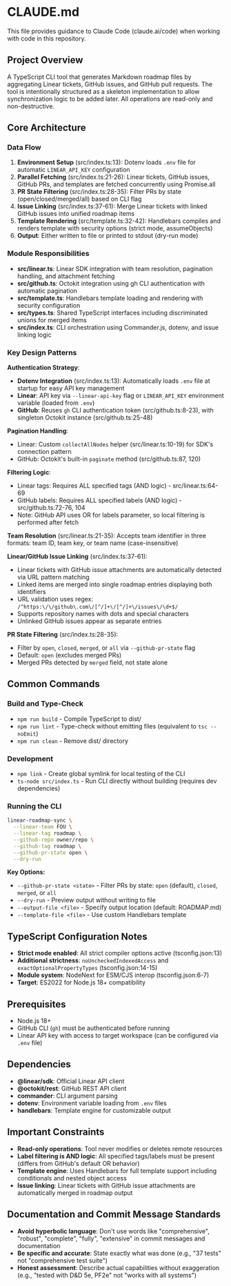 # CLAUDE.md

This file provides guidance to Claude Code (claude.ai/code) when working with code in this repository.

## Project Overview

A TypeScript CLI tool that generates Markdown roadmap files by aggregating Linear tickets, GitHub issues, and GitHub pull requests. The tool is intentionally structured as a skeleton implementation to allow synchronization logic to be added later. All operations are read-only and non-destructive.

## Core Architecture

### Data Flow
1. **Environment Setup** (src/index.ts:13): Dotenv loads `.env` file for automatic `LINEAR_API_KEY` configuration
2. **Parallel Fetching** (src/index.ts:21-26): Linear tickets, GitHub issues, GitHub PRs, and templates are fetched concurrently using Promise.all
3. **PR State Filtering** (src/index.ts:28-35): Filter PRs by state (open/closed/merged/all) based on CLI flag
4. **Issue Linking** (src/index.ts:37-61): Merge Linear tickets with linked GitHub issues into unified roadmap items
5. **Template Rendering** (src/template.ts:32-42): Handlebars compiles and renders template with security options (strict mode, assumeObjects)
6. **Output**: Either written to file or printed to stdout (dry-run mode)

### Module Responsibilities
- **src/linear.ts**: Linear SDK integration with team resolution, pagination handling, and attachment fetching
- **src/github.ts**: Octokit integration using gh CLI authentication with automatic pagination
- **src/template.ts**: Handlebars template loading and rendering with security configuration
- **src/types.ts**: Shared TypeScript interfaces including discriminated unions for merged items
- **src/index.ts**: CLI orchestration using Commander.js, dotenv, and issue linking logic

### Key Design Patterns

**Authentication Strategy**:
- **Dotenv Integration** (src/index.ts:13): Automatically loads `.env` file at startup for easy API key management
- **Linear**: API key via `--linear-api-key` flag or `LINEAR_API_KEY` environment variable (loaded from `.env`)
- **GitHub**: Reuses `gh` CLI authentication token (src/github.ts:8-23), with singleton Octokit instance (src/github.ts:25-48)

**Pagination Handling**:
- Linear: Custom `collectAllNodes` helper (src/linear.ts:10-19) for SDK's connection pattern
- GitHub: Octokit's built-in `paginate` method (src/github.ts:87, 120)

**Filtering Logic**:
- Linear tags: Requires ALL specified tags (AND logic) - src/linear.ts:64-69
- GitHub labels: Requires ALL specified labels (AND logic) - src/github.ts:72-76, 104
- Note: GitHub API uses OR for labels parameter, so local filtering is performed after fetch

**Team Resolution** (src/linear.ts:21-35):
Accepts team identifier in three formats: team ID, team key, or team name (case-insensitive)

**Linear/GitHub Issue Linking** (src/index.ts:37-61):
- Linear tickets with GitHub issue attachments are automatically detected via URL pattern matching
- Linked items are merged into single roadmap entries displaying both identifiers
- URL validation uses regex: `/^https:\/\/github\.com\/[^/]+\/[^/]+\/issues\/\d+$/`
- Supports repository names with dots and special characters
- Unlinked GitHub issues appear as separate entries

**PR State Filtering** (src/index.ts:28-35):
- Filter by `open`, `closed`, `merged`, or `all` via `--github-pr-state` flag
- Default: `open` (excludes merged PRs)
- Merged PRs detected by `merged` field, not state alone

## Common Commands

### Build and Type-Check
- `npm run build` - Compile TypeScript to dist/
- `npm run lint` - Type-check without emitting files (equivalent to `tsc --noEmit`)
- `npm run clean` - Remove dist/ directory

### Development
- `npm link` - Create global symlink for local testing of the CLI
- `ts-node src/index.ts` - Run CLI directly without building (requires dev dependencies)

### Running the CLI
```bash
linear-roadmap-sync \
  --linear-team FOU \
  --linear-tag roadmap \
  --github-repo owner/repo \
  --github-tag roadmap \
  --github-pr-state open \
  --dry-run
```

**Key Options:**
- `--github-pr-state <state>` - Filter PRs by state: `open` (default), `closed`, `merged`, or `all`
- `--dry-run` - Preview output without writing to file
- `--output-file <file>` - Specify output location (default: ROADMAP.md)
- `--template-file <file>` - Use custom Handlebars template

## TypeScript Configuration Notes

- **Strict mode enabled**: All strict compiler options active (tsconfig.json:13)
- **Additional strictness**: `noUncheckedIndexedAccess` and `exactOptionalPropertyTypes` (tsconfig.json:14-15)
- **Module system**: NodeNext for ESM/CJS interop (tsconfig.json:6-7)
- **Target**: ES2022 for Node.js 18+ compatibility

## Prerequisites

- Node.js 18+
- GitHub CLI (`gh`) must be authenticated before running
- Linear API key with access to target workspace (can be configured via `.env` file)

## Dependencies

- **@linear/sdk**: Official Linear API client
- **@octokit/rest**: GitHub REST API client
- **commander**: CLI argument parsing
- **dotenv**: Environment variable loading from `.env` files
- **handlebars**: Template engine for customizable output

## Important Constraints

- **Read-only operations**: Tool never modifies or deletes remote resources
- **Label filtering is AND logic**: All specified tags/labels must be present (differs from GitHub's default OR behavior)
- **Template engine**: Uses Handlebars for full template support including conditionals and nested object access
- **Issue linking**: Linear tickets with GitHub issue attachments are automatically merged in roadmap output

## Documentation and Commit Message Standards

- **Avoid hyperbolic language**: Don't use words like "comprehensive", "robust", "complete", "fully", "extensive" in commit messages and documentation
- **Be specific and accurate**: State exactly what was done (e.g., "37 tests" not "comprehensive test suite")
- **Honest assessment**: Describe actual capabilities without exaggeration (e.g., "tested with D&D 5e, PF2e" not "works with all systems")
